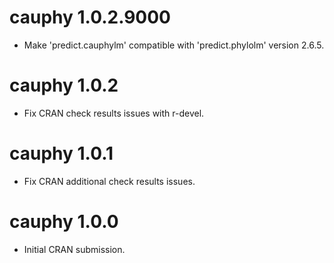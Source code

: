# cauphy 1.0.2.9000

* Make 'predict.cauphylm' compatible with 'predict.phylolm' version 2.6.5.

# cauphy 1.0.2

* Fix CRAN check results issues with r-devel.

# cauphy 1.0.1

* Fix CRAN additional check results issues.

# cauphy 1.0.0

* Initial CRAN submission.
